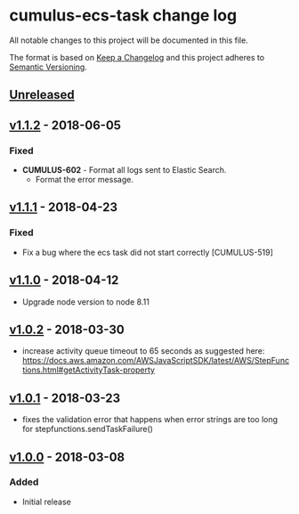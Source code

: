 # cumulus-ecs-task change log

All notable changes to this project will be documented in this file.

The format is based on [Keep a Changelog](http://keepachangelog.com/) and this project adheres to [Semantic Versioning](http://semver.org/).

## [Unreleased]

## [v1.1.2] - 2018-06-05
### Fixed
- **CUMULUS-602** - Format all logs sent to Elastic Search.
  - Format the error message.

## [v1.1.1] - 2018-04-23
### Fixed
- Fix a bug where the ecs task did not start correctly [CUMULUS-519] 

## [v1.1.0] - 2018-04-12
- Upgrade node version to node 8.11

## [v1.0.2] - 2018-03-30
- increase activity queue timeout to 65 seconds as suggested here: https://docs.aws.amazon.com/AWSJavaScriptSDK/latest/AWS/StepFunctions.html#getActivityTask-property

## [v1.0.1] - 2018-03-23
- fixes the validation error that happens when error strings are too long for stepfunctions.sendTaskFailure()

## [v1.0.0] - 2018-03-08

### Added
- Initial release

[Unreleased]: https://github.com/cumulus-nasa/cumulus-ecs-task/compare/v1.1.2...HEAD
[v1.1.2]: https://github.com/cumulus-nasa/cumulus-ecs-task/compare/v1.1.1...v1.1.2
[v1.1.1]: https://github.com/cumulus-nasa/cumulus-ecs-task/compare/v1.1.0...v1.1.1
[v1.1.0]: https://github.com/cumulus-nasa/cumulus-ecs-task/compare/v1.0.2...v1.1.0
[v1.0.2]: https://github.com/cumulus-nasa/cumulus-ecs-task/compare/v1.0.1...v1.0.2
[v1.0.1]: https://github.com/cumulus-nasa/cumulus-ecs-task/compare/v1.0.0...v1.0.1
[v1.0.0]: https://github.com/cumulus-nasa/cumulus-ecs-task/tree/v1.0.0
